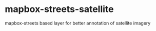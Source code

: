 mapbox-streets-satellite
========================

mapbox-streets based layer for better annotation of satellite imagery
